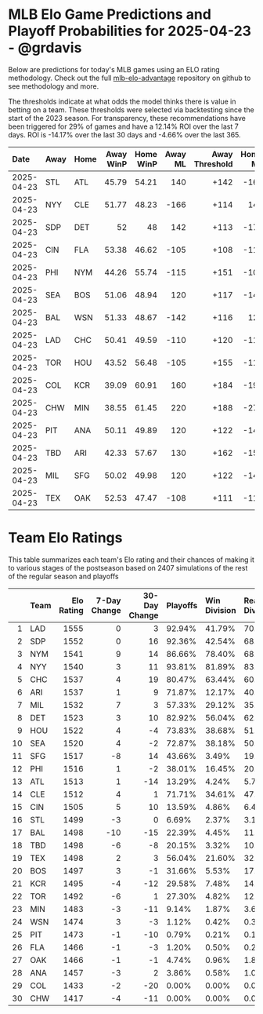 # MLB Elo Game Predictions and Playoff Probabilities for 2025-04-23 - @grdavis
Below are predictions for today's MLB games using an ELO rating methodology. Check out the full [mlb-elo-advantage](https://github.com/grdavis/mlb-elo-advantage) repository on github to see methodology and more.

The thresholds indicate at what odds the model thinks there is value in betting on a team. These thresholds were selected via backtesting since the start of the 2023 season. For transparency, these recommendations have been triggered for 29% of games and have a 12.14% ROI over the last 7 days. ROI is -14.17% over the last 30 days and -4.66% over the last 365.

| Date       | Away   | Home   |   Away WinP |   Home WinP |   Away ML |   Away Threshold |   Home ML |   Home Threshold |
|:-----------|:-------|:-------|------------:|------------:|----------:|-----------------:|----------:|-----------------:|
| 2025-04-23 | STL    | ATL    |       45.79 |       54.21 |       140 |             +142 |      -166 |             +105 |
| 2025-04-23 | NYY    | CLE    |       51.77 |       48.23 |      -166 |             +114 |       140 |             +130 |
| 2025-04-23 | SDP    | DET    |       52    |       48    |       142 |             +113 |      -170 |             +131 |
| 2025-04-23 | CIN    | FLA    |       53.38 |       46.62 |      -105 |             +108 |      -115 |             +138 |
| 2025-04-23 | PHI    | NYM    |       44.26 |       55.74 |      -115 |             +151 |      -105 |             -101 |
| 2025-04-23 | SEA    | BOS    |       51.06 |       48.94 |       120 |             +117 |      -142 |             +127 |
| 2025-04-23 | BAL    | WSN    |       51.33 |       48.67 |      -142 |             +116 |       120 |             +128 |
| 2025-04-23 | LAD    | CHC    |       50.41 |       49.59 |      -110 |             +120 |      -110 |             +124 |
| 2025-04-23 | TOR    | HOU    |       43.52 |       56.48 |      -105 |             +155 |      -115 |             -104 |
| 2025-04-23 | COL    | KCR    |       39.09 |       60.91 |       160 |             +184 |      -192 |             -122 |
| 2025-04-23 | CHW    | MIN    |       38.55 |       61.45 |       220 |             +188 |      -270 |             -124 |
| 2025-04-23 | PIT    | ANA    |       50.11 |       49.89 |       120 |             +122 |      -142 |             +122 |
| 2025-04-23 | TBD    | ARI    |       42.33 |       57.67 |       130 |             +162 |      -155 |             -108 |
| 2025-04-23 | MIL    | SFG    |       50.02 |       49.98 |       120 |             +122 |      -142 |             +122 |
| 2025-04-23 | TEX    | OAK    |       52.53 |       47.47 |      -108 |             +111 |      -112 |             +134 |

# Team Elo Ratings
This table summarizes each team's Elo rating and their chances of making it to various stages of the postseason based on 2407 simulations of the rest of the regular season and playoffs

|    | Team   |   Elo Rating |   7-Day Change |   30-Day Change | Playoffs   | Win Division   | Reach Div. Rd.   | Reach CS   | Reach WS   | Win WS   |
|---:|:-------|-------------:|---------------:|----------------:|:-----------|:---------------|:-----------------|:-----------|:-----------|:---------|
|  1 | LAD    |         1555 |              0 |               3 | 92.94%     | 41.79%         | 70.00%           | 38.43%     | 22.60%     | 14.46%   |
|  2 | SDP    |         1552 |              0 |              16 | 92.36%     | 42.54%         | 68.38%           | 38.10%     | 22.48%     | 13.71%   |
|  3 | NYM    |         1541 |              9 |              14 | 86.66%     | 78.40%         | 68.72%           | 35.44%     | 16.99%     | 10.76%   |
|  4 | NYY    |         1540 |              3 |              11 | 93.81%     | 81.89%         | 83.42%           | 50.02%     | 30.49%     | 13.79%   |
|  5 | CHC    |         1537 |              4 |              19 | 80.47%     | 63.44%         | 60.66%           | 31.24%     | 14.04%     | 7.89%    |
|  6 | ARI    |         1537 |              1 |               9 | 71.87%     | 12.17%         | 40.71%           | 17.28%     | 8.81%      | 5.07%    |
|  7 | MIL    |         1532 |              7 |               3 | 57.33%     | 29.12%         | 35.06%           | 16.91%     | 7.73%      | 4.24%    |
|  8 | DET    |         1523 |              3 |              10 | 82.92%     | 56.04%         | 62.07%           | 32.61%     | 15.62%     | 6.27%    |
|  9 | HOU    |         1522 |              4 |              -4 | 73.83%     | 38.68%         | 51.06%           | 26.22%     | 13.29%     | 4.94%    |
| 10 | SEA    |         1520 |              4 |              -2 | 72.87%     | 38.18%         | 50.73%           | 25.09%     | 13.38%     | 5.44%    |
| 11 | SFG    |         1517 |             -8 |              14 | 43.66%     | 3.49%          | 19.73%           | 7.94%      | 2.70%      | 1.91%    |
| 12 | PHI    |         1516 |              1 |              -2 | 38.01%     | 16.45%         | 20.52%           | 8.89%      | 3.07%      | 1.54%    |
| 13 | ATL    |         1513 |              1 |             -14 | 13.29%     | 4.24%          | 5.77%            | 2.58%      | 0.62%      | 0.29%    |
| 14 | CLE    |         1512 |              4 |               1 | 71.71%     | 34.61%         | 47.40%           | 22.56%     | 10.55%     | 3.78%    |
| 15 | CIN    |         1505 |              5 |              10 | 13.59%     | 4.86%          | 6.48%            | 2.24%      | 0.62%      | 0.37%    |
| 16 | STL    |         1499 |             -3 |               0 | 6.69%      | 2.37%          | 3.16%            | 0.91%      | 0.33%      | 0.21%    |
| 17 | BAL    |         1498 |            -10 |             -15 | 22.39%     | 4.45%          | 11.34%           | 4.69%      | 1.62%      | 0.46%    |
| 18 | TBD    |         1498 |             -6 |              -8 | 20.15%     | 3.32%          | 10.93%           | 4.32%      | 1.74%      | 0.58%    |
| 19 | TEX    |         1498 |              2 |               3 | 56.04%     | 21.60%         | 32.07%           | 14.37%     | 5.73%      | 1.99%    |
| 20 | BOS    |         1497 |              3 |              -1 | 31.66%     | 5.53%          | 17.03%           | 7.06%      | 2.49%      | 0.87%    |
| 21 | KCR    |         1495 |             -4 |             -12 | 29.58%     | 7.48%          | 14.87%           | 6.07%      | 1.99%      | 0.50%    |
| 22 | TOR    |         1492 |             -6 |               1 | 27.30%     | 4.82%          | 12.55%           | 4.94%      | 2.45%      | 0.79%    |
| 23 | MIN    |         1483 |             -3 |             -11 | 9.14%      | 1.87%          | 3.66%            | 1.25%      | 0.37%      | 0.12%    |
| 24 | WSN    |         1474 |              3 |              -3 | 1.12%      | 0.42%          | 0.37%            | 0.00%      | 0.00%      | 0.00%    |
| 25 | PIT    |         1473 |             -1 |             -10 | 0.79%      | 0.21%          | 0.12%            | 0.00%      | 0.00%      | 0.00%    |
| 26 | FLA    |         1466 |             -1 |              -3 | 1.20%      | 0.50%          | 0.29%            | 0.04%      | 0.00%      | 0.00%    |
| 27 | OAK    |         1466 |             -1 |              -1 | 4.74%      | 0.96%          | 1.87%            | 0.50%      | 0.21%      | 0.00%    |
| 28 | ANA    |         1457 |             -3 |               2 | 3.86%      | 0.58%          | 1.00%            | 0.29%      | 0.04%      | 0.00%    |
| 29 | COL    |         1433 |             -2 |             -20 | 0.00%      | 0.00%          | 0.00%            | 0.00%      | 0.00%      | 0.00%    |
| 30 | CHW    |         1417 |             -4 |             -11 | 0.00%      | 0.00%          | 0.00%            | 0.00%      | 0.00%      | 0.00%    |